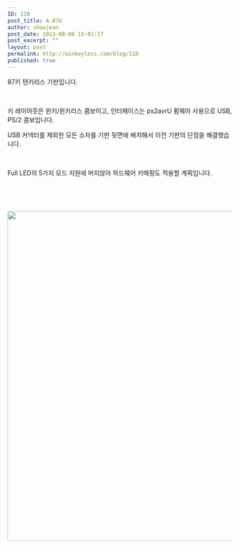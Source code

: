```yaml
---
ID: 110
post_title: A.87U
author: showjean
post_date: 2013-08-08 15:01:17
post_excerpt: ""
layout: post
permalink: http://winkeyless.com/blog/110
published: true
---
```

<p>87키 텐키리스 기판입니다.&nbsp;</p><p><br /></p><p>키 레이아웃은 윈키/윈키리스 콤보이고, 인터페이스는 ps2avrU 펌웨어 사용으로 USB, PS/2 콤보입니다.</p><p>USB 커넥터를 제외한 모든 소자를 기판 뒷면에 배치해서 이전 기판의 단점을 해결했습니다.</p><p><br /></p><p>Full LED의 5가지 모드&nbsp;지원에 머지않아 하드웨어 키매핑도 적용할 계획입니다.&nbsp;</p><p><br /></p><p><br /></p><p style="text-align: center; clear: none; float: none;"><img src="http://winkeyless.com/blog/wp-content/uploads/1/cfile9.uf.2208A23A5203B086395672.jpg" class="aligncenter" width="572" height="738" filename="20130808_234445_001.jpg" filemime="image/jpeg" style="""" /></p><p style="text-align: center; clear: none; float: none;"><br /></p><p style="text-align: left; clear: none; float: none;"><br /></p><p style="text-align: left; clear: none; float: none;"><br /></p><p style="text-align: left; clear: none; float: none;"><br /></p><p><br /></p>